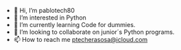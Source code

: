 - 👋 Hi, I’m pablotech80
- 👀 I’m interested in Python 
- 🌱 I’m currently learning Code for dummies.
- 💞️ I’m looking to collaborate on junior´s Python programs.
- 📫 How to reach me ptecherasosa@icloud.com

<!---
pablotech80/pablotech80 is a ✨ special ✨ repository because its `README.md` (this file) appears on your GitHub profile.
You can click the Preview link to take a look at your changes.
--->
